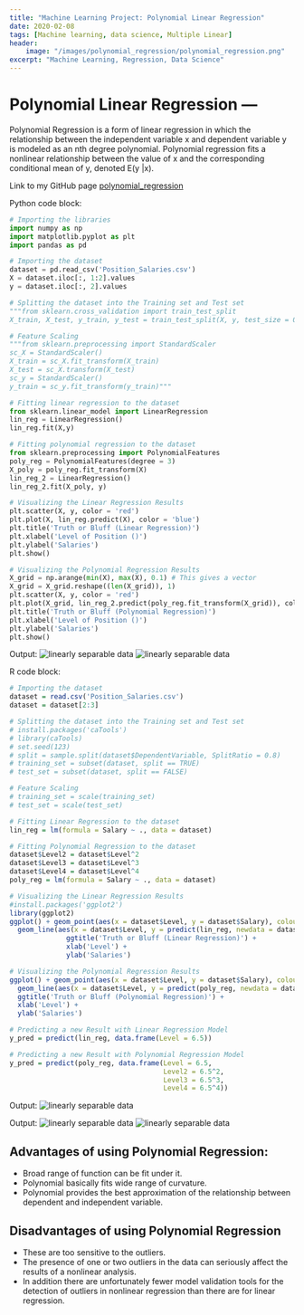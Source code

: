 ```yaml
---
title: "Machine Learning Project: Polynomial Linear Regression"
date: 2020-02-08
tags: [Machine learning, data science, Multiple Linear]
header:
    image: "/images/polynomial_regression/polynomial_regression.png"
excerpt: "Machine Learning, Regression, Data Science"
---
```


# Polynomial Linear Regression —
Polynomial Regression is a form of linear regression in which the relationship between the independent variable x and dependent variable y is modeled as an nth degree polynomial. Polynomial regression fits a nonlinear relationship between the value of x and the corresponding conditional mean of y, denoted E(y |x).

Link to my GitHub page [polynomial_regression](https://github.com/srsapireddy/Machine-Learning-Files-in-Python-and-R/tree/master/Regression/4.%20Polynomial%20Regression)

Python code block:
```python
# Importing the libraries
import numpy as np
import matplotlib.pyplot as plt
import pandas as pd

# Importing the dataset
dataset = pd.read_csv('Position_Salaries.csv')
X = dataset.iloc[:, 1:2].values
y = dataset.iloc[:, 2].values

# Splitting the dataset into the Training set and Test set
"""from sklearn.cross_validation import train_test_split
X_train, X_test, y_train, y_test = train_test_split(X, y, test_size = 0.2, random_state = 0)"""

# Feature Scaling
"""from sklearn.preprocessing import StandardScaler
sc_X = StandardScaler()
X_train = sc_X.fit_transform(X_train)
X_test = sc_X.transform(X_test)
sc_y = StandardScaler()
y_train = sc_y.fit_transform(y_train)"""

# Fitting linear regression to the dataset
from sklearn.linear_model import LinearRegression
lin_reg = LinearRegression()
lin_reg.fit(X,y)

# Fitting polynomial regression to the dataset
from sklearn.preprocessing import PolynomialFeatures
poly_reg = PolynomialFeatures(degree = 3)
X_poly = poly_reg.fit_transform(X)
lin_reg_2 = LinearRegression()
lin_reg_2.fit(X_poly, y)

# Visualizing the Linear Regression Results
plt.scatter(X, y, color = 'red')
plt.plot(X, lin_reg.predict(X), color = 'blue')
plt.title('Truth or Bluff (Linear Regression)')
plt.xlabel('Level of Position ()')
plt.ylabel('Salaries')
plt.show()

# Visualizing the Polynomial Regression Results
X_grid = np.arange(min(X), max(X), 0.1) # This gives a vector
X_grid = X_grid.reshape((len(X_grid)), 1)
plt.scatter(X, y, color = 'red')
plt.plot(X_grid, lin_reg_2.predict(poly_reg.fit_transform(X_grid)), color = 'blue')
plt.title('Truth or Bluff (Polynomial Regression)')
plt.xlabel('Level of Position ()')
plt.ylabel('Salaries')
plt.show()
```

Output:
<img src="{{ site.url }}{{ site.baseurl }}/images/polynomial_regression/pr1.png" alt="linearly separable data">
<img src="{{ site.url }}{{ site.baseurl }}/images/polynomial_regression/pr2.png" alt="linearly separable data">

R code block:
```r
# Importing the dataset
dataset = read.csv('Position_Salaries.csv')
dataset = dataset[2:3]

# Splitting the dataset into the Training set and Test set
# install.packages('caTools')
# library(caTools)
# set.seed(123)
# split = sample.split(dataset$DependentVariable, SplitRatio = 0.8)
# training_set = subset(dataset, split == TRUE)
# test_set = subset(dataset, split == FALSE)

# Feature Scaling
# training_set = scale(training_set)
# test_set = scale(test_set)

# Fitting Linear Regression to the dataset
lin_reg = lm(formula = Salary ~ ., data = dataset)

# Fitting Polynomial Regression to the dataset
dataset$Level2 = dataset$Level^2
dataset$Level3 = dataset$Level^3
dataset$Level4 = dataset$Level^4
poly_reg = lm(formula = Salary ~ ., data = dataset)

# Visualizing the Linear Regression Results
#install.packages('ggplot2')
library(ggplot2)
ggplot() + geom_point(aes(x = dataset$Level, y = dataset$Salary), colour = 'red') +
  geom_line(aes(x = dataset$Level, y = predict(lin_reg, newdata = dataset)), colour = 'blue') +
              ggtitle('Truth or Bluff (Linear Regression)') +
              xlab('Level') +
              ylab('Salaries')

# Visualizing the Polynomial Regression Results
ggplot() + geom_point(aes(x = dataset$Level, y = dataset$Salary), colour = 'red') +
  geom_line(aes(x = dataset$Level, y = predict(poly_reg, newdata = dataset)), colour = 'blue') +
  ggtitle('Truth or Bluff (Polynomial Regression)') +
  xlab('Level') +
  ylab('Salaries')

# Predicting a new Result with Linear Regression Model
y_pred = predict(lin_reg, data.frame(Level = 6.5))

# Predicting a new Result with Polynomial Regression Model
y_pred = predict(poly_reg, data.frame(Level = 6.5,
                                      Level2 = 6.5^2,
                                      Level3 = 6.5^3,
                                      Level4 = 6.5^4))
```

Output:
<img src="{{ site.url }}{{ site.baseurl }}/images/polynomial_regression/pr3.png" alt="linearly separable data">

Output:
<img src="{{ site.url }}{{ site.baseurl }}/images/linear_regression/lr3.png" alt="linearly separable data">
<img src="{{ site.url }}{{ site.baseurl }}/images/linear_regression/lr4.png" alt="linearly separable data">

## Advantages of using Polynomial Regression:
* Broad range of function can be fit under it.
* Polynomial basically fits wide range of curvature.
* Polynomial provides the best approximation of the relationship between dependent and independent variable.

## Disadvantages of using Polynomial Regression
* These are too sensitive to the outliers.
* The presence of one or two outliers in the data can seriously affect the results of a nonlinear analysis.
* In addition there are unfortunately fewer model validation tools for the detection of outliers in nonlinear regression than there are for linear regression.
